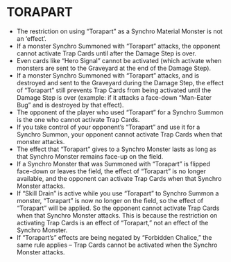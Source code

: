 
# TORAPART

*   The restriction on using “Torapart” as a Synchro Material Monster is not an ‘effect’.
*   If a monster Synchro Summoned with “Torapart” attacks, the opponent cannot activate Trap Cards until after the Damage Step is over.
*   Even cards like “Hero Signal” cannot be activated (which activate when monsters are sent to the Graveyard at the end of the Damage Step).
*   If a monster Synchro Summoned with “Torapart” attacks, and is destroyed and sent to the Graveyard during the Damage Step, the effect of “Torapart” still prevents Trap Cards from being activated until the Damage Step is over (example: if it attacks a face-down “Man-Eater Bug” and is destroyed by that effect).
*   The opponent of the player who used “Torapart” for a Synchro Summon is the one who cannot activate Trap Cards.
*   If you take control of your opponent’s “Torapart” and use it for a Synchro Summon, your opponent cannot activate Trap Cards when that monster attacks.
*   The effect that “Torapart” gives to a Synchro Monster lasts as long as that Synchro Monster remains face-up on the field.
*   If a Synchro Monster that was Summoned with “Torapart” is flipped face-down or leaves the field, the effect of “Torapart” is no longer available, and the opponent can activate Trap Cards when that Synchro Monster attacks.
*   If “Skill Drain” is active while you use “Torapart” to Synchro Summon a monster, “Torapart” is now no longer on the field, so the effect of “Torapart” will be applied. So the opponent cannot activate Trap Cards when that Synchro Monster attacks. This is because the restriction on activating Trap Cards is an effect of “Torapart,” not an effect of the Synchro Monster.
*   If “Torapart’s” effects are being negated by “Forbidden Chalice,” the same rule applies – Trap Cards cannot be activated when the Synchro Monster attacks.

  